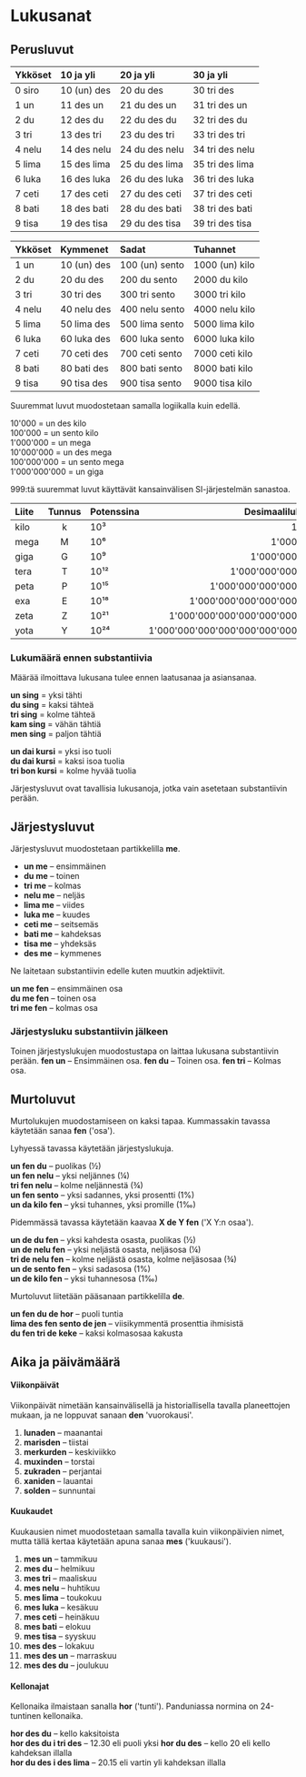 # Lukusanat

## Perusluvut

| Ykköset | 10 ja yli    | 20 ja yli        | 30 ja yli        |
|:--------|:-------------|:-----------------|:-----------------|
| 0 siro  | 10 (un) des  | 20 du des        | 30 tri des       |
| 1 un    | 11 des un    | 21 du des un     | 31 tri des un    |
| 2 du    | 12 des du    | 22 du des du     | 32 tri des du    |
| 3 tri   | 13 des tri   | 23 du des tri    | 33 tri des tri   |
| 4 nelu  | 14 des nelu  | 24 du des nelu   | 34 tri des nelu  |
| 5 lima  | 15 des lima  | 25 du des lima   | 35 tri des lima  |
| 6 luka  | 16 des luka  | 26 du des luka   | 36 tri des luka  |
| 7 ceti  | 17 des ceti  | 27 du des ceti   | 37 tri des ceti  |
| 8 bati  | 18 des bati  | 28 du des bati   | 38 tri des bati  |
| 9 tisa  | 19 des tisa  | 29 du des tisa   | 39 tri des tisa  |

| Ykköset | Kymmenet     | Sadat           | Tuhannet          |
|:--------|:-------------|:----------------|:------------------|
| 1 un    | 10 (un) des  | 100 (un) sento  | 1000 (un) kilo    |
| 2 du    | 20 du des    | 200 du sento    | 2000 du kilo      |
| 3 tri   | 30 tri des   | 300 tri sento   | 3000 tri kilo     |
| 4 nelu  | 40 nelu   des| 400 nelu sento  | 4000 nelu kilo    |
| 5 lima  | 50 lima  des | 500 lima sento  | 5000 lima kilo    |
| 6 luka  | 60 luka des  | 600 luka sento  | 6000 luka kilo    |
| 7 ceti  | 70 ceti des  | 700 ceti sento  | 7000 ceti kilo    |
| 8 bati  | 80 bati des  | 800 bati sento  | 8000 bati kilo    |
| 9 tisa  | 90 tisa des  | 900 tisa sento  | 9000 tisa kilo    |

Suuremmat luvut muodostetaan samalla logiikalla kuin edellä.

10'000 = un des kilo  
100'000 = un sento kilo  
1'000'000 = un mega  
10'000'000 = un des mega  
100'000'000 = un sento mega  
1'000'000'000 = un giga

999:tä suuremmat luvut käyttävät kansainvälisen SI-järjestelmän sanastoa.

| Liite  | Tunnus | Potenssina | Desimaalilukuna             |
|:-------|:------:|:-----|----------------------------------:|
| kilo   | k      | 10³  |                             1'000 |
| mega   | M      | 10⁶  |                         1'000'000 |
| giga   | G      | 10⁹  |                     1'000'000'000 |
| tera   | T      | 10¹² |                 1'000'000'000'000 |
| peta   | P      | 10¹⁵ |             1'000'000'000'000'000 |
| exa    | E      | 10¹⁸ |         1'000'000'000'000'000'000 |
| zeta   | Z      | 10²¹ |     1'000'000'000'000'000'000'000 |
| yota   | Y      | 10²⁴ | 1'000'000'000'000'000'000'000'000 |

### Lukumäärä ennen substantiivia

Määrää ilmoittava lukusana tulee ennen laatusanaa ja asiansanaa.

**un sing**
= yksi tähti  
**du sing**
= kaksi tähteä  
**tri sing**
= kolme tähteä  
**kam sing**
= vähän tähtiä  
**men sing**
= paljon tähtiä


**un dai kursi**
= yksi iso tuoli  
**du dai kursi**
= kaksi isoa tuolia  
**tri bon kursi**
= kolme hyvää tuolia

Järjestysluvut ovat tavallisia lukusanoja, jotka vain asetetaan substantiivin perään.

## Järjestysluvut

Järjestysluvut muodostetaan partikkelilla **me**.

- **un me**
  – ensimmäinen
- **du me**
  – toinen
- **tri me**
  – kolmas
- **nelu me**
  – neljäs
- **lima me**
  – viides
- **luka me**
  – kuudes
- **ceti me**
  – seitsemäs
- **bati me**
  – kahdeksas
- **tisa me**
  – yhdeksäs
- **des me**
  – kymmenes

Ne laitetaan substantiivin edelle kuten muutkin adjektiivit.

**un me fen**
– ensimmäinen osa  
**du me fen**
– toinen osa  
**tri me fen**
– kolmas osa

### Järjestysluku substantiivin jälkeen

Toinen järjestyslukujen muodostustapa on laittaa lukusana substantiivin perään.
**fen un**
– Ensimmäinen osa.
**fen du**
– Toinen osa.
**fen tri**
– Kolmas osa.


## Murtoluvut

Murtolukujen muodostamiseen on kaksi tapaa.
Kummassakin tavassa käytetään sanaa
**fen**
('osa').

Lyhyessä tavassa käytetään järjestyslukuja.

**un fen du**
– puolikas (½)  
**un fen nelu**
– yksi neljännes (¼)  
**tri fen nelu**
– kolme neljännestä (¾)  
**un fen sento**
– yksi sadannes, yksi prosentti (1%)  
**un da kilo fen**
– yksi tuhannes, yksi promille (1‰)

Pidemmässä tavassa käytetään kaavaa
**X de Y fen**
('X Y:n osaa').

**un de du fen**
– yksi kahdesta osasta, puolikas (½)  
**un de nelu fen**
– yksi neljästä osasta, neljäsosa (¼)  
**tri de nelu fen**
– kolme neljästä osasta, kolme neljäsosaa (¾)  
**un de sento fen**
– yksi sadasosa (1%)  
**un de kilo fen**
– yksi tuhannesosa (1‰)

Murtoluvut liitetään pääsanaan partikkelilla
**de**.

**un fen du de hor**
– puoli tuntia  
**lima des fen sento de jen**
– viisikymmentä prosenttia ihmisistä  
**du fen tri de keke**
– kaksi kolmasosaa kakusta  


## Aika ja päivämäärä

#### Viikonpäivät

Viikonpäivät nimetään kansainvälisellä ja historiallisella tavalla planeettojen mukaan,
ja ne loppuvat sanaan
**den**
'vuorokausi'.

1. **lunaden**
   – maanantai
2. **marisden**
   – tiistai
3. **merkurden**
   – keskiviikko
4. **muxinden**
   – torstai
5. **zukraden**
   – perjantai
6. **xaniden**
   – lauantai
7. **solden**
   – sunnuntai

#### Kuukaudet

Kuukausien nimet muodostetaan samalla tavalla kuin viikonpäivien nimet,
mutta tällä kertaa käytetään apuna sanaa
**mes**
('kuukausi').

1. **mes un**
   – tammikuu
2. **mes du**
   – helmikuu
3. **mes tri**
   – maaliskuu
4. **mes nelu**
  – huhtikuu
5. **mes lima**
  – toukokuu
6. **mes luka**
  – kesäkuu
7. **mes ceti**
  – heinäkuu
8. **mes bati**
  – elokuu
9. **mes tisa**
  – syyskuu
10. **mes des**
  – lokakuu
11. **mes des un**
  – marraskuu
12. **mes des du**
  – joulukuu

#### Kellonajat

Kellonaika ilmaistaan sanalla
**hor**
('tunti').
Panduniassa normina on 24-tuntinen kellonaika.

**hor des du**
– kello kaksitoista  
**hor des du i tri des**
– 12.30 eli puoli yksi
**hor du des**
– kello 20 eli kello kahdeksan illalla  
**hor du des i des lima**
– 20.15 eli vartin yli kahdeksan illalla
